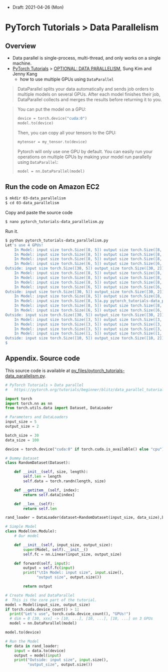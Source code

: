 * Draft: 2021-04-26 (Mon)

# PyTorch Tutorials > Data Parallelism

## Overview

* Data parallel is single-process, multi-thread, and only works on a single machine.
* [PyTorch Tutorials](https://pytorch.org/tutorials/) > [OPTIONAL: DATA PARALLELISM](https://pytorch.org/tutorials/beginner/blitz/data_parallel_tutorial.html), Sung Kim and Jenny Kang
  *  how to use multiple GPUs using `DataParallel`

> DataParallel splits your data automatically and sends job orders to multiple models on several GPUs. After each model finishes their job, DataParallel collects and merges the results before returning it to you.

> You can put the model on a GPU:
>
> ```python
> device = torch.device("cuda:0")
> model.to(device)
> ```
>
> Then, you can copy all your tensors to the GPU:
>
> ```python
> mytensor = my_tensor.to(device)
> ```
>
> Pytorch will only use one GPU by default. You can easily run your operations on multiple GPUs by making your model run parallelly using `DataParallel`:
>
> ```python
> model = nn.DataParallel(model)
> ```

## Run the code on Amazon EC2

```bash
$ mkdir 03-data_parallelism
$ cd 03-data_parallelism
```

Copy and paste the source code

```bash
$ nano pytorch_tutorials-data_parallelism.py
```

Run it.

```bash
$ python pytorch_tutorials-data_parallelism.py 
Let's use 4 GPUs!
	In Model: input size torch.Size([8, 5]) output size torch.Size([8, 2])
	In Model: input size torch.Size([8, 5]) output size torch.Size([8, 2])
	In Model: input size torch.Size([8, 5]) output size torch.Size([8, 2])
	In Model: input size torch.Size([6, 5]) output size torch.Size([6, 2])
Outside: input size torch.Size([30, 5]) output_size torch.Size([30, 2])
	In Model: input size torch.Size([8, 5]) output size torch.Size([8, 2])
	In Model: input size torch.Size([8, 5]) output size torch.Size([8, 2])
	In Model: input size torch.Size([8, 5]) output size torch.Size([8, 2])
	In Model: input size torch.Size([6, 5]) output size torch.Size([6, 2])
Outside: input size torch.Size([30, 5]) output_size torch.Size([30, 2])
	In Model: input size torch.Size([8, 5]) output size torch.Size([8, 2])
	In Model: input size torch.Size([8, 5]a.py pytorch_tutorials-data_parallelism.py) output size torch.Size([8, 2])
	In Model: input size torch.Size([8, 5]) output size torch.Size([8, 2])
	In Model: input size torch.Size([6, 5]) output size torch.Size([6, 2])
Outside: input size torch.Size([30, 5]) output_size torch.Size([30, 2])
	In Model: input size torch.Size([3, 5]) output size torch.Size([3, 2])
	In Model: input size torch.Size([3, 5]) output size torch.Size([3, 2])
	In Model: input size torch.Size([3, 5]) output size torch.Size([3, 2])
	In Model: input size torch.Size([1, 5]) output size torch.Size([1, 2])
Outside: input size torch.Size([10, 5]) output_size torch.Size([10, 2])
$
```

## Appendix. Source code

This source code is available at [py_files/pytorch_tutorials-data_parallelism.py](py_files/pytorch_tutorials-data_parallelism.py). 

```python
# PyTorch Tutorials > Data parallel
#   https://pytorch.org/tutorials/beginner/blitz/data_parallel_tutorial.html

import torch
import torch.nn as nn
from torch.utils.data import Dataset, DataLoader

# Parameters and DataLoaders
input_size = 5
output_size = 2

batch_size = 30
data_size = 100

device = torch.device("cuda:0" if torch.cuda.is_available() else "cpu")

# Dummy Dataset
class RandomDataset(Dataset):

    def __init__(self, size, length):
        self.len = length
        self.data = torch.randn(length, size)

    def __getitem__(self, index):
        return self.data[index]

    def __len__(self):
        return self.len

rand_loader = DataLoader(dataset=RandomDataset(input_size, data_size),batch_size=batch_size, shuffle=True)

# Simple Model
class Model(nn.Module):
    # Our model

    def __init__(self, input_size, output_size):
        super(Model, self).__init__()
        self.fc = nn.Linear(input_size, output_size)

    def forward(self, input):
        output = self.fc(input)
        print("\tIn Model: input size", input.size(),
              "output size", output.size())

        return output

# Create Model and DataParallel
#  This is the core part of the tutorial. 
model = Model(input_size, output_size)
if torch.cuda.device_count() > 1:
  print("Let's use", torch.cuda.device_count(), "GPUs!")
  # dim = 0 [30, xxx] -> [10, ...], [10, ...], [10, ...] on 3 GPUs
  model = nn.DataParallel(model)

model.to(device)

# Run the Model
for data in rand_loader:
    input = data.to(device)
    output = model(input)
    print("Outside: input size", input.size(),
          "output_size", output.size())
```